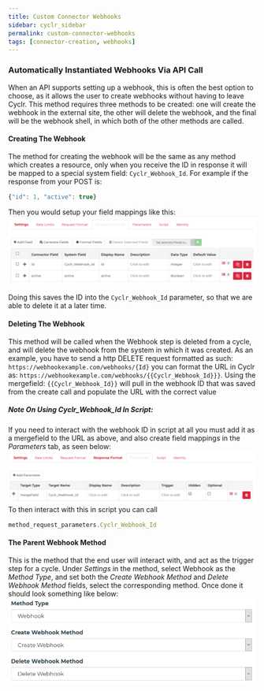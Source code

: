 ```yaml
---
title: Custom Connector Webhooks
sidebar: cyclr_sidebar
permalink: custom-connector-webhooks
tags: [connector-creation, webhooks]
---
```

### Automatically Instantiated Webhooks Via API Call

When an API supports setting up a webhook, this is often the best option to choose, as it allows the user to create webhooks without having to leave Cyclr.
This method requires three methods to be created: one will create the webhook in the external site, the other will delete the webhook, and the final will be the webhook shell, in which both of the other methods are called.

#### Creating The Webhook
The method for creating the webhook will be the same as any method which creates a resource, only when you receive the ID in response it will be mapped to a special system field: `Cyclr_Webhook_Id`.
For example if the response from your POST is: 
```javascript
{"id": 1, "active": true}
```
Then you would setup your field mappings like this:
![](./images/create_webhook_mapping.PNG)

Doing this saves the ID into the `Cyclr_Webhook_Id` parameter, so that we are able to delete it at a later time.

#### Deleting The Webhook
This method will be called when the Webhook step is deleted from a cycle, and will delete the webhook from the system in which it was created.
As an example, you have to send a http DELETE request formatted as such: `https://webhookexample.com/webhooks/{Id}` you can format the URL in Cyclr as: `https://webhookexample.com/webhooks/{{Cyclr_Webhook_Id}}}`. Using the mergefield: `{{Cyclr_Webhook_Id}}` will pull in the webhook ID that was saved from the create call and populate the URL with the correct value

##### *Note On Using Cyclr_Webhook_Id In Script:*
If you need to interact with the webhook ID in script at all you must add it as a mergefield to the URL as above, and also create field mappings in the *Parameters* tab, as seen below:
![](./images/delete_webhook_parameter.png)
To then interact with this in script you can call 
```javascript 
method_request_parameters.Cyclr_Webhook_Id
```

#### The Parent Webhook Method
This is the method that the end user will interact with, and act as the trigger step for a cycle.
Under *Settings* in the method, select Webhook as the *Method Type*, and set both the *Create Webhook Method* and *Delete Webhook Method* fields, select the corresponding method. Once done it should look something like below:
![](./images/webhook_example_settings.PNG)